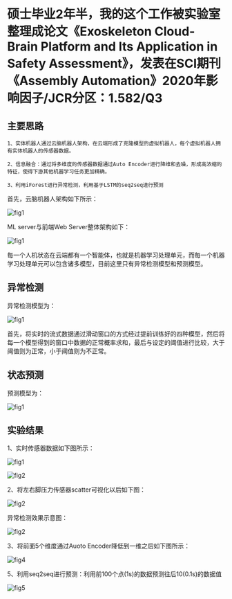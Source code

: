# 硕士毕业2年半，我的这个工作被实验室整理成论文《Exoskeleton Cloud-Brain Platform and Its Application in Safety Assessment》，发表在SCI期刊《Assembly Automation》2020年影响因子/JCR分区：1.582/Q3

## 主要思路

	1、实体机器人通过云脑机器人架构，在云端形成了克隆模型的虚拟机器人，每个虚拟机器人拥有实体机器人的传感器数据。

    2、信息融合：通过将多维度的传感器数据通过Auto Encoder进行降维和去噪，形成高浓缩的特征，使得下游其他机器学习任务更加精确。

    3、利用iForest进行异常检测，利用基于LSTM的seq2seq进行预测

首先，云脑机器人架构如下所示：

![fig1](./picture/fig9.png "fig9")

ML server与前端Web Server整体架构如下：

![fig1](./picture/fig6.png "fig6")

每一个人机状态在云端都有一个智能体，也就是机器学习处理单元，而每一个机器学习处理单元可以包含诸多模型，目前这里只有异常检测模型和预测模型。

## 异常检测

异常检测模型为：

![fig1](./picture/fig7.png "fig7")

首先，将实时的流式数据通过滑动窗口的方式经过提前训练好的四种模型，然后将每一个模型得到的窗口中数据的正常概率求和，最后与设定的阈值进行比较，大于阈值则为正常，小于阈值则为不正常。

## 状态预测

预测模型为：

![fig1](./picture/fig8.png "fig8")


## 实验结果

1、实时传感器数据如下图所示：

![fig1](./picture/fig1.png "fig1")

![fig2](./picture/fig2.png "fig2")

2、将左右脚压力传感器scatter可视化以后如下图：

![fig2](./picture/fig10.png "fig10")

异常检测效果示意图：

![fig2](./picture/anomaly.png "anomaly")

3、将前面5个维度通过Auoto Encoder降低到一维之后如下图所示：

![fig4](./picture/fig4.png "fig4")

5、利用seq2seq进行预测：利用前100个点(1s)的数据预测往后10(0.1s)的数据值

![fig5](./picture/fig5.png "fig5")

















